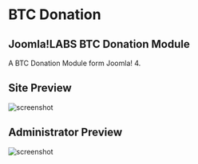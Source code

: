 BTC Donation
====================

Joomla!LABS BTC Donation Module
---------------------

A BTC Donation Module form Joomla! 4.


Site Preview
---------------------
![screenshot](https://user-images.githubusercontent.com/906604/89705742-e5475800-d95f-11ea-9331-66aaa6c22601.png "Joomla!LABS BTC Donation Module Site Screenshot")

Administrator Preview
---------------------
![screenshot](https://user-images.githubusercontent.com/906604/89705779-31929800-d960-11ea-9c09-83dcc7a6ca18.png "Joomla!LABS BTC Donation Module Administrator Screenshot")
